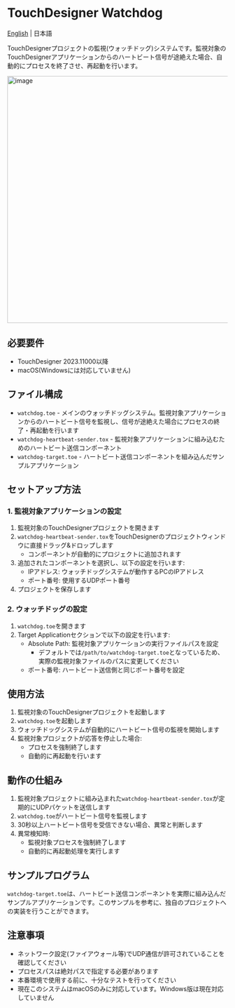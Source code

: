 # TouchDesigner Watchdog

[English](README.md) | 日本語

TouchDesignerプロジェクトの監視(ウォッチドッグ)システムです。監視対象のTouchDesignerアプリケーションからのハートビート信号が途絶えた場合、自動的にプロセスを終了させ、再起動を行います。

<img width="563" alt="image" src="https://github.com/user-attachments/assets/47a6290d-6911-41e4-bb40-535a8fe0858f" />

## 必要要件

- TouchDesigner 2023.11000以降
- macOS(Windowsには対応していません)

## ファイル構成

- `watchdog.toe` - メインのウォッチドッグシステム。監視対象アプリケーションからのハートビート信号を監視し、信号が途絶えた場合にプロセスの終了・再起動を行います
- `watchdog-heartbeat-sender.tox` - 監視対象アプリケーションに組み込むためのハートビート送信コンポーネント
- `watchdog-target.toe` - ハートビート送信コンポーネントを組み込んだサンプルアプリケーション

## セットアップ方法

### 1. 監視対象アプリケーションの設定

1. 監視対象のTouchDesignerプロジェクトを開きます
2. `watchdog-heartbeat-sender.tox`をTouchDesignerのプロジェクトウィンドウに直接ドラッグ&ドロップします
   - コンポーネントが自動的にプロジェクトに追加されます
3. 追加されたコンポーネントを選択し、以下の設定を行います:
   - IPアドレス: ウォッチドッグシステムが動作するPCのIPアドレス
   - ポート番号: 使用するUDPポート番号
4. プロジェクトを保存します

### 2. ウォッチドッグの設定

1. `watchdog.toe`を開きます
2. Target Applicationセクションで以下の設定を行います:
   - Absolute Path: 監視対象アプリケーションの実行ファイルパスを設定
     - デフォルトでは`/path/to/watchdog-target.toe`となっているため、実際の監視対象ファイルのパスに変更してください
   - ポート番号: ハートビート送信側と同じポート番号を設定

## 使用方法

1. 監視対象のTouchDesignerプロジェクトを起動します
2. `watchdog.toe`を起動します
3. ウォッチドッグシステムが自動的にハートビート信号の監視を開始します
4. 監視対象プロジェクトが応答を停止した場合:
   - プロセスを強制終了します
   - 自動的に再起動を行います

## 動作の仕組み

1. 監視対象プロジェクトに組み込まれた`watchdog-heartbeat-sender.tox`が定期的にUDPパケットを送信します
2. `watchdog.toe`がハートビート信号を監視します
3. 30秒以上ハートビート信号を受信できない場合、異常と判断します
4. 異常検知時:
   - 監視対象プロセスを強制終了します
   - 自動的に再起動処理を実行します

## サンプルプログラム

`watchdog-target.toe`は、ハートビート送信コンポーネントを実際に組み込んだサンプルアプリケーションです。このサンプルを参考に、独自のプロジェクトへの実装を行うことができます。

## 注意事項

- ネットワーク設定(ファイアウォール等)でUDP通信が許可されていることを確認してください
- プロセスパスは絶対パスで指定する必要があります
- 本番環境で使用する前に、十分なテストを行ってください
- 現在このシステムはmacOSのみに対応しています。Windows版は現在対応していません
